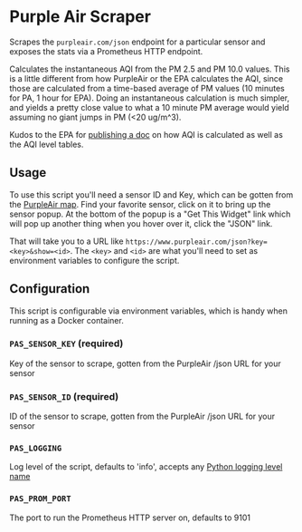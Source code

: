 # Purple Air Scraper

Scrapes the `purpleair.com/json` endpoint for a particular sensor and exposes the stats
via a Prometheus HTTP endpoint.

Calculates the instantaneous AQI from the PM 2.5 and PM 10.0 values. This is a little
different from how PurpleAir or the EPA calculates the AQI, since those are calculated
from a time-based average of PM values (10 minutes for PA, 1 hour for EPA). Doing an
instantaneous calculation is much simpler, and yields a pretty close value to what a 10
minute PM average would yield assuming no giant jumps in PM (<20 ug/m^3).

Kudos to the EPA for [publishing a
doc](https://www.airnow.gov/sites/default/files/2020-05/aqi-technical-assistance-document-sept2018.pdf)
on how AQI is calculated as well as the AQI level tables.

## Usage
To use this script you'll need a sensor ID and Key, which can be gotten from the
[PurpleAir map](https://www.purpleair.com/map). Find your favorite sensor, click on it
to bring up the sensor popup. At the bottom of the popup is a "Get This Widget" link
which will pop up another thing when you hover over it, click the "JSON" link.

That will take you to a URL like `https://www.purpleair.com/json?key=<key>&show=<id>`. 
The `<key>` and `<id>` are what you'll need to set as environment variables to configure
the script.

## Configuration
This script is configurable via environment variables, which is handy when running as a
Docker container.

### `PAS_SENSOR_KEY` (required)
Key of the sensor to scrape, gotten from the PurpleAir /json URL for your sensor

### `PAS_SENSOR_ID` (required)
ID of the sensor to scrape, gotten from the PurpleAir /json URL for your sensor

### `PAS_LOGGING`
Log level of the script, defaults to 'info', accepts any [Python logging level
name](https://docs.python.org/3/howto/logging.html#logging-levels)

### `PAS_PROM_PORT`
The port to run the Prometheus HTTP server on, defaults to 9101
